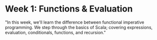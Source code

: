 # Week 1: Functions & Evaluation

"In this week, we'll learn the difference between functional imperative programming. We step through the basics of Scala; covering expressions, evaluation, conditionals, functions, and recursion."
